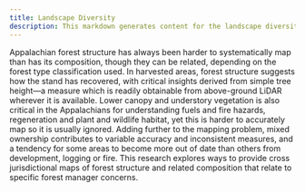 ```yaml
---
title: Landscape Diversity
description: This markdown generates content for the landscape diversity page
---
```


Appalachian forest structure has always been harder to systematically map than has its composition, though they can be related, depending on the forest type classification used. In harvested areas, forest structure suggests how the stand has recovered, with critical insights derived from simple tree height—a measure which is readily obtainable from above-ground LiDAR wherever it is available. Lower canopy and understory vegetation is also critical in the Appalachians for understanding fuels and fire hazards, regeneration and plant and wildlife habitat, yet this is harder to accurately map so it is usually ignored. Adding further to the mapping problem, mixed ownership contributes to variable accuracy and inconsistent measures, and a tendency for some areas to become more out of date than others from development, logging or fire. This research explores ways to provide cross jurisdictional maps of forest structure and related composition that relate to specific forest manager concerns.